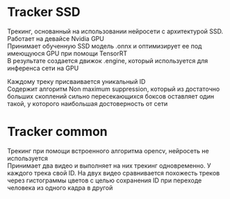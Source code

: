# Tracker SSD

Трекинг, основанный на использовании нейросети с архитектурой SSD. Работает на девайсе Nvidia GPU  
Принимает обученную SSD модель .onnx и оптимизирует ее под имеющуюся GPU при помощи TensorRT  
В результате создается движок .engine, который используется для инференса сети на GPU


Каждому треку присваивается уникальный ID  
Содержит алгоритм Non maximum suppression, который из достаточно больших скоплений сильно пересекающихся боксов оставляет один такой,
у которого наибольшая достоверность от сети


# Tracker common

Трекинг при помощи встроенного алгоритма opencv, нейросеть не используется  
Принимает два видео и выполняет на них трекинг одновременно. У каждого трека свой ID. На двух видео сравнивается похожесть треков через гистограммы цветов
с целью сохранения ID при переходе человека из одного кадра в другой
